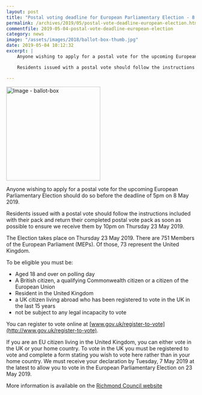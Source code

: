 ```yaml
---
layout: post
title: "Postal voting deadline for European Parliamentary Election - 8 May 2019"
permalink: /archives/2019/05/postal-vote-deadline-european-election.html
commentfile: 2019-05-04-postal-vote-deadline-european-election
category: news
image: "/assets/images/2018/ballot-box-thumb.jpg"
date: 2019-05-04 10:12:32
excerpt: |
    Anyone wishing to apply for a postal vote for the upcoming European Parliamentary Election should do so before the deadline of 5pm on 8 May 2019.

    Residents issued with a postal vote should follow the instructions included with their pack and return their completed postal vote pack as soon as possible to ensure we receive them by 10pm on Thursday 23 May 2019.

---
```

<a href="/assets/images/2018/ballot-box.jpg" title="Click for a larger image"><img src="/assets/images/2018/ballot-box-thumb.jpg" width="250" alt="Image - ballot-box"  class="photo right"/></a>

Anyone wishing to apply for a postal vote for the upcoming European Parliamentary Election should do so before the deadline of 5pm on 8 May 2019.

Residents issued with a postal vote should follow the instructions included with their pack and return their completed postal vote pack as soon as possible to ensure we receive them by 10pm on Thursday 23 May 2019.

The Election takes place on Thursday 23 May 2019. There are 751 Members of the European Parliament (MEPs). Of those, 73 represent the United Kingdom.

To be eligible you must be:

- Aged 18 and over on polling day
- A British citizen, a qualifying Commonwealth citizen or a citizen of the European Union
- Resident in the United Kingdom
- a UK citizen living abroad who has been registered to vote in the UK in the last 15 years
- not be subject to any legal incapacity to vote

You can register to vote online at [www.gov.uk/register-to-vote](http://www.gov.uk/register-to-vote).

If you are an EU citizen living in the United Kingdom, you can either vote in the UK or your home country. To vote in the UK you must be registered to vote and complete a form stating you wish to vote here rather than in your home country. We must receive your declaration by Tuesday, 7 May 2019 at the latest to allow you to vote in the European Parliamentary Election on 23 May 2019.

More information is available on the [Richmond Council website](https://richmond.gov.uk/council/elections_voting_and_registration/electoral_data/european_parliament#euelection)
